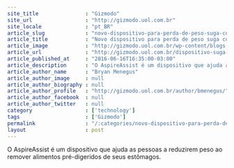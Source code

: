 ```yaml
---
site_title               : "Gizmodo"
site_url                 : "http://gizmodo.uol.com.br"
site_locale              : "pt_BR"
article_slug             : "novo-dispositivo-para-perda-de-peso-suga-comida-diretamente-do-seu-estomago"
article_title            : "Novo dispositivo para perda de peso suga comida diretamente do seu estômago"
article_image            : "http://gizmodo.uol.com.br/wp-content/blogs.dir/8/files/2016/06/aparelho-suga-estomago-e1466104882192.png"
article_url              : "http://gizmodo.uol.com.br/dispositivo-suga-comida-estomago/"
article_published_at     : "2016-06-16T16:35:00-03:00"
article_description      : "O AspireAssist é um dispositivo que ajuda as pessoas a reduzirem peso ao remover alimentos pré-digeridos de seus estômagos."
article_author_name      : "Bryan Menegus"
article_author_image     : null
article_author_biography : null
article_author_profile   : "http://gizmodo.uol.com.br/author/bmenegus/"
article_author_facebook  : null
article_author_twitter   : null
category                 : ['technology']
tags                     : ['Gizmodo']
permalink                : "/:categories/novo-dispositivo-para-perda-de-peso-suga-comida-diretamente-do-seu-estomago/"
layout                   : post
---
```


O AspireAssist é um dispositivo que ajuda as pessoas a reduzirem peso ao remover alimentos pré-digeridos de seus estômagos.
